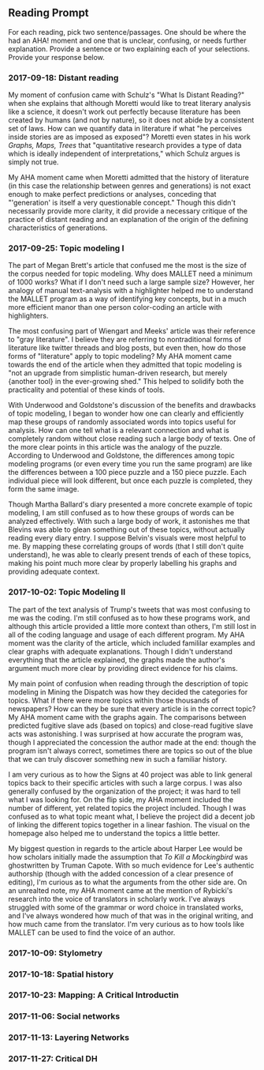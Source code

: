 ## Reading Prompt

For each reading, pick two sentence/passages. One should be where the had an AHA! moment and one that is unclear, confusing, or needs further explanation. Provide a sentence or two explaining each of your selections.  Provide your response below.

 

### 2017-09-18: Distant reading
My moment of confusion came with Schulz's "What Is Distant Reading?" when she explains that although Moretti would like to treat literary analysis like a science, it doesn't work out perfectly because literature has been created by humans (and not by nature), so it does not abide by a consistent set of laws. How can we quantify data in literature if what "he perceives inside stories are as imposed as exposed"? Moretti even states in his work *Graphs, Maps, Trees* that "quantitative research provides a type of data which is ideally independent of interpretations," which Schulz argues is simply not true.

My AHA moment came when Moretti admitted that the history of literature (in this case the relationship between genres and generations) is not exact enough to make perfect predictions or analyses, conceding that "'generation' is itself a very questionable concept." Though this didn't necessarily provide more clarity, it did provide a necessary critique of the practice of distant reading and an explanation of the origin of the defining characteristics of generations.

### 2017-09-25: Topic modeling I
The part of Megan Brett's article that confused me the most is the size of the corpus needed for topic modeling. Why does MALLET need a minimum of 1000 works? What if I don't need such a large sample size?
However, her analogy of manual text-analysis with a highlighter helped me to understand the MALLET program as a way of identifying key concepts, but in a much more efficient manor than one person color-coding an article with highlighters.

The most confusing part of Wiengart and Meeks' article was their reference to "gray literature". I believe they are referring to nontraditional forms of literature like twitter threads and blog posts, but even then, how do those forms of "literature" apply to topic modeling?
My AHA moment came towards the end of the article when they admitted that topic modeling is "not an upgrade from simplistic human-driven research, but merely {another tool} in the ever-growing shed." This helped to solidify both the practicality and potential of these kinds of tools. 

With Underwood and Goldstone's discussion of the benefits and drawbacks of topic modeling, I began to wonder how one can clearly and efficiently map these groups of randomly associated words into topics useful for analysis. How can one tell what is a relevant connection and what is completely random without close reading such a large body of texts.
One of the more clear points in this article was the analogy of the puzzle. According to Underwood and Goldstone, the differences among topic modeling programs (or even every time you run the same program) are like the differences between a 100 piece puzzle and a 150 piece puzzle. Each individual piece will look different, but once each puzzle is completed, they form the same image.

Though Martha Ballard's diary presented a more concrete example of topic modeling, I am still confused as to how these groups of words can be analyzed effectively. With such a large body of work, it astonishes me that Blevins was able to glean something out of these topics, without actually reading every diary entry. 
I suppose Belvin's visuals were most helpful to me. By mapping these correlating groups of words (that I still don't quite understand), he was able to clearly present trends of each of these topics, making his point much more clear by properly labelling his graphs and providing adequate context. 

### 2017-10-02: Topic Modeling II
The part of the text analysis of Trump's tweets that was most confusing to me was the coding. I'm still confused as to how these programs work, and although this article provided a little more context than others, I'm still lost in all of the coding language and usage of each different program.
My AHA moment was the clarity of the article, which included famililar examples and clear graphs with adequate explanations. Though I didn't understand everything that the article explained, the graphs made the author's argument much more clear by providing direct evidence for his claims. 

My main point of confusion when reading through the description of topic modeling in Mining the Dispatch was how they decided the categories for topics. What if there were more topics within those thousands of newspapers? How can they be sure that every article is in the correct topic?
My AHA moment came with the graphs again. The comparisons between predicted fugitive slave ads (based on topics) and close-read fugitive slave acts was astonishing. I was surprised at how accurate the program was, though I appreciated the concession the author made at the end: though the program isn't always correct, sometimes there are topics so out of the blue that we can truly discover something new in such a familiar history. 

I am very curious as to how the Signs at 40 project was able to link general topics back to their specific articles with such a large corpus. I was also generally confused by the organization of the project; it was hard to tell what I was looking for. On the flip side, my AHA moment included the number of different, yet related topics the project included. Though I was confused as to what topic meant what, I believe the project did a decent job of linking the different topics together in a linear fashion. The visual on the homepage also helped me to understand the topics a little better.

My biggest question in regards to the article about Harper Lee would be how scholars initially made the assumption that *To Kill a Mockingbird* was ghostwritten by Truman Capote. With so much evidence for Lee's authentic authorship (though with the added concession of a clear presence of editing), I'm curious as to what the arguments from the other side are. On an unrealted note, my AHA moment came at the mention of Rybicki's research into the voice of translators in scholarly work. I've always struggled with some of the grammar or word choice in translated works, and I've always wondered how much of that was in the original writing, and how much came from the translator. I'm very curious as to how tools like MALLET can be used to find the voice of an author.

### 2017-10-09: Stylometry

### 2017-10-18: Spatial history

### 2017-10-23: Mapping: A Critical Introductin

### 2017-11-06: Social networks

### 2017-11-13: Layering Networks

### 2017-11-27: Critical DH

